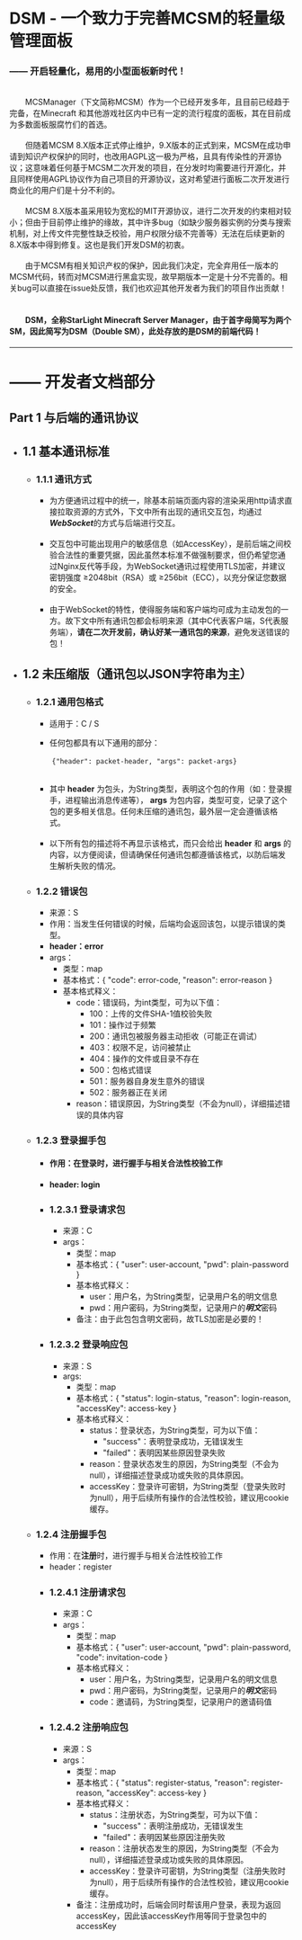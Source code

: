 # DSM - 一个致力于完善MCSM的轻量级管理面板
### —— 开启轻量化，易用的小型面板新时代！
<br />
&ensp;&ensp;&ensp;&ensp;MCSManager（下文简称MCSM）作为一个已经开发多年，且目前已经趋于完备，在Minecraft 和其他游戏社区内中已有一定的流行程度的面板，其在目前成为多数面板服腐竹们的首选。
<br />
<br />
&ensp;&ensp;&ensp;&ensp;但随着MCSM 8.X版本正式停止维护，9.X版本的正式到来，MCSM在成功申请到知识产权保护的同时，也改用AGPL这一极为严格，且具有传染性的开源协议；这意味着任何基于MCSM二次开发的项目，在分发时均需要进行开源化，并且同样使用AGPL协议作为自己项目的开源协议，这对希望进行面板二次开发进行商业化的用户们是十分不利的。
<br />
<br />
&ensp;&ensp;&ensp;&ensp;MCSM 8.X版本虽采用较为宽松的MIT开源协议，进行二次开发的约束相对较小；但由于目前停止维护的缘故，其中许多bug（如缺少服务器实例的分类与搜索机制，对上传文件完整性缺乏校验，用户权限分级不完善等）无法在后续更新的8.X版本中得到修复。这也是我们开发DSM的初衷。
<br />
<br />
&ensp;&ensp;&ensp;&ensp;由于MCSM有相关知识产权的保护，因此我们决定，完全弃用任一版本的MCSM代码，转而对MCSM进行黑盒实现，故早期版本一定是十分不完善的。相关bug可以直接在issue处反馈，我们也欢迎其他开发者为我们的项目作出贡献！
<br />
<br />

#### &ensp;&ensp;&ensp;&ensp;DSM，全称StarLight Minecraft Server Manager，由于首字母简写为两个SM，因此简写为DSM（Double SM），此处存放的是DSM的前端代码！

---------

# —— 开发者文档部分
## Part 1 与后端的通讯协议

- ## 1.1 基本通讯标准
  
    - ### 1.1.1 通讯方式
      - 为方便通讯过程中的统一，除基本前端页面内容的渲染采用http请求直接拉取资源的方式外，下文中所有出现的通讯交互包，均通过***WebSocket***的方式与后端进行交互。
      
      <br />
      
      - 交互包中可能出现用户的敏感信息（如AccessKey），是前后端之间校验合法性的重要凭据，因此虽然本标准不做强制要求，但仍希望您通过Nginx反代等手段，为WebSocket通讯过程使用TLS加密，并建议密钥强度 ≥2048bit（RSA）或 ≥256bit（ECC），以充分保证您数据的安全。
      
      <br />
    
      - 由于WebSocket的特性，使得服务端和客户端均可成为主动发包的一方。故下文中所有通讯包都会标明来源（其中C代表客户端，S代表服务端），**请在二次开发前，确认好某一通讯包的来源**，避免发送错误的包！

- ## 1.2 未压缩版（通讯包以JSON字符串为主）
    
    - ### 1.2.1 通用包格式
  
        - 适用于：C / S
        
        - 任何包都具有以下通用的部分：
      
        &ensp;&ensp;&ensp;&ensp;```{"header": packet-header, "args": packet-args}```
  
        <br />

        - 其中 **header** 为包头，为String类型，表明这个包的作用（如：登录握手，进程输出消息传递等）， **args** 为包内容，类型可变，记录了这个包的更多相关信息。任何未压缩的通讯包，最外层一定会遵循该格式。
          
        <br />

        - 以下所有包的描述将不再显示该格式，而只会给出 **header** 和 **args** 的内容，以方便阅读，但请确保任何通讯包都遵循该格式，以防后端发生解析失败的情况。
    
    - ### 1.2.2 错误包
        
        - 来源：S
        - 作用：当发生任何错误的时候，后端均会返回该包，以提示错误的类型。
        - **header：error**
        - args：
          - 类型：map
          - 基本格式：{ "code": error-code, "reason": error-reason }
          - 基本格式释义：
            - code：错误码，为int类型，可为以下值：
              - 100：上传的文件SHA-1值校验失败
              - 101：操作过于频繁
              - 200：通讯包被服务器主动拒收（可能正在调试）
              - 403：权限不足，访问被禁止
              - 404：操作的文件或目录不存在
              - 500：包格式错误
              - 501：服务器自身发生意外的错误
              - 502：服务器正在关闭
            - reason：错误原因，为String类型（不会为null），详细描述错误的具体内容
            
    - ### 1.2.3 登录握手包
      - #### 作用：在**登录**时，进行握手与相关合法性校验工作
      - #### header: login
      - ### 1.2.3.1 登录请求包
        - 来源：C
        - args：
          - 类型：map
          - 基本格式：{ "user": user-account, "pwd": plain-password }
          - 基本格式释义：
            - user：用户名，为String类型，记录用户名的明文信息
            - pwd：用户密码，为String类型，记录用户的***明文***密码
          - 备注：由于此包包含明文密码，故TLS加密是必要的！
      - ### 1.2.3.2 登录响应包
        - 来源：S
        - args:
          - 类型：map
          - 基本格式：{ "status": login-status, "reason": login-reason, "accessKey": access-key }
          - 基本格式释义：
            - status：登录状态，为String类型，可为以下值：
              - "success"：表明登录成功，无错误发生
              - "failed"：表明因某些原因登录失败
            - reason：登录状态发生的原因，为String类型（不会为null），详细描述登录成功或失败的具体原因。
            - accessKey：登录许可密钥，为String类型（登录失败时为null），用于后续所有操作的合法性校验，建议用cookie缓存。
    
    - ### 1.2.4 注册握手包
      - 作用：在**注册**时，进行握手与相关合法性校验工作
      - header：register
      - ### 1.2.4.1 注册请求包
        - 来源：C
        - args：
          - 类型：map
          - 基本格式：{ "user": user-account, "pwd": plain-password, "code": invitation-code }
          - 基本格式释义：
              - user：用户名，为String类型，记录用户名的明文信息
              - pwd：用户密码，为String类型，记录用户的***明文***密码
              - code：邀请码，为String类型，记录用户的邀请码值
      - ### 1.2.4.2 注册响应包
        - 来源：S
        - args：
          - 类型：map
          - 基本格式：{ "status": register-status, "reason": register-reason, "accessKey": access-key }
          - 基本格式释义：
              - status：注册状态，为String类型，可为以下值：
                  - "success"：表明注册成功，无错误发生
                  - "failed"：表明因某些原因注册失败
              - reason：注册状态发生的原因，为String类型（不会为null），详细描述登录成功或失败的具体原因。
              - accessKey：登录许可密钥，为String类型（注册失败时为null），用于后续所有操作的合法性校验，建议用cookie缓存。
          - 备注：注册成功时，后端会同时帮该用户登录，表现为返回accessKey，因此该accessKey作用等同于登录包中的accessKey